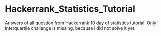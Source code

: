 # Hackerrank_Statistics_Tutorial 
Answers of all question from Hackerrank 10 day of statistics tutorial.
Only Interquartile challenge is missing, because i did not solve it yet.
